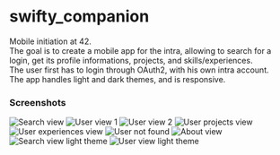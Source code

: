 # swifty_companion

Mobile initiation at 42.  
The goal is to create a mobile app for the intra, allowing to search for a login, get its profile informations, projects, and skills/experiences.  
The user first has to login through OAuth2, with his own intra account.  
The app handles light and dark themes, and is responsive.  

### Screenshots
![Search view](./docs/images/search_dark.jpg "Search view [dark theme]")
![User view 1](./docs/images/user1_dark.jpg "A student view [dark theme]")
![User view 2](./docs/images/user2_dark.jpg "An anonymized student view [dark theme]")
![User projects view](./docs/images/projects_dark.jpg "Projects view [dark theme]")
![User experiences view](./docs/images/experiences_dark.jpg "Experiences view [dark theme]")
![User not found](./docs/images/user_not_found_dark.jpg "User not found [dark theme]")
![About view](./docs/images/about_dark.jpg "About view [dark theme]")
![Search view light theme](./docs/images/search_light.jpg "Search view [light theme]")
![User view light theme](./docs/images/user_light.jpg "User view [light theme]")

